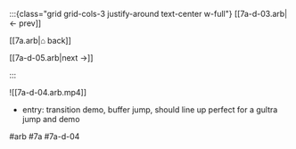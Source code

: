 :::{class="grid grid-cols-3 justify-around text-center w-full"}
[[7a-d-03.arb|← prev]]

[[7a.arb|⌂ back]]

[[7a-d-05.arb|next →]]

:::

![[7a-d-04.arb.mp4]]

* entry: transition demo, buffer jump, should line up perfect for a gultra jump and demo

#arb #7a #7a-d-04

